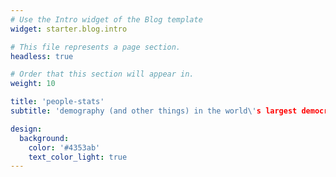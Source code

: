 ```yaml
---
# Use the Intro widget of the Blog template
widget: starter.blog.intro

# This file represents a page section.
headless: true

# Order that this section will appear in.
weight: 10

title: 'people-stats' 
subtitle: 'demography (and other things) in the world\'s largest democracy.'

design:
  background:
    color: '#4353ab'
    text_color_light: true
---
```

